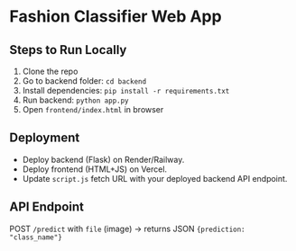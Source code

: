 # Fashion Classifier Web App

## Steps to Run Locally
1. Clone the repo
2. Go to backend folder: `cd backend`
3. Install dependencies: `pip install -r requirements.txt`
4. Run backend: `python app.py`
5. Open `frontend/index.html` in browser

## Deployment
- Deploy backend (Flask) on Render/Railway.
- Deploy frontend (HTML+JS) on Vercel.
- Update `script.js` fetch URL with your deployed backend API endpoint.

## API Endpoint
POST `/predict` with `file` (image) → returns JSON `{prediction: "class_name"}`
